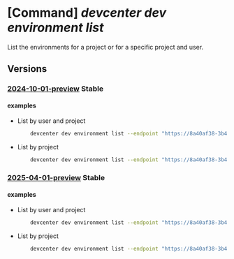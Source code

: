 # [Command] _devcenter dev environment list_

List the environments for a project or for a specific project and user.

## Versions

### [2024-10-01-preview](/Resources/data-plane/microsoft.devcenter/L3Byb2plY3RzL3t9L2Vudmlyb25tZW50cw==/2024-10-01-preview.xml) **Stable**

<!-- data-plane:microsoft.devcenter /projects/{}/environments 2024-10-01-preview -->
<!-- data-plane:microsoft.devcenter /projects/{}/users/{}/environments 2024-10-01-preview -->

#### examples

- List by user and project
    ```bash
        devcenter dev environment list --endpoint "https://8a40af38-3b4c-4672-a6a4-5e964b1870ed-contosodevcenter.centralus.devcenter.azure.com/" --project-name "DevProject" --user-id "00000000-0000-0000-0000-000000000000"
    ```

- List by project
    ```bash
        devcenter dev environment list --endpoint "https://8a40af38-3b4c-4672-a6a4-5e964b1870ed-contosodevcenter.centralus.devcenter.azure.com/" --project-name "DevProject"
    ```

### [2025-04-01-preview](/Resources/data-plane/microsoft.devcenter/L3Byb2plY3RzL3t9L2Vudmlyb25tZW50cw==/2025-04-01-preview.xml) **Stable**

<!-- data-plane:microsoft.devcenter /projects/{}/environments 2025-04-01-preview -->
<!-- data-plane:microsoft.devcenter /projects/{}/users/{}/environments 2025-04-01-preview -->

#### examples

- List by user and project
    ```bash
        devcenter dev environment list --endpoint "https://8a40af38-3b4c-4672-a6a4-5e964b1870ed-contosodevcenter.centralus.devcenter.azure.com/" --project-name "DevProject" --user-id "00000000-0000-0000-0000-000000000000"
    ```

- List by project
    ```bash
        devcenter dev environment list --endpoint "https://8a40af38-3b4c-4672-a6a4-5e964b1870ed-contosodevcenter.centralus.devcenter.azure.com/" --project-name "DevProject"
    ```
